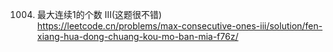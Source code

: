 1004. 最大连续1的个数 III(这题很不错)  
https://leetcode.cn/problems/max-consecutive-ones-iii/solution/fen-xiang-hua-dong-chuang-kou-mo-ban-mia-f76z/  
